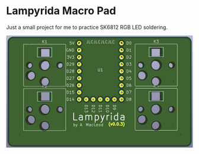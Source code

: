 Lampyrida Macro Pad
===================

Just a small project for me to practice SK6812 RGB LED soldering.

![lampyrida front](docs/Lampyrida.png "Lampyrida Front Side")
